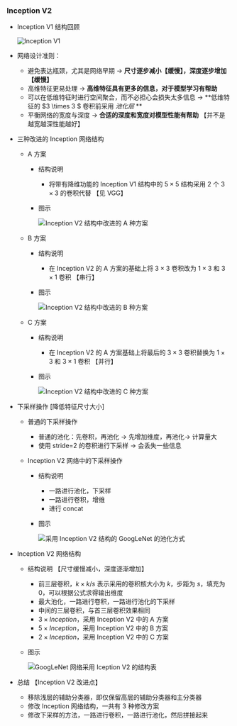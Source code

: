 ### Inception V2

- Inception V1 结构回顾

  ![Inception V1](https://cdn.jsdelivr.net/gh/cjl960828/Deep_Learning_Task/Image_Classification/img/GoogLeNet4Inception.png)

- 网络设计准则：

  - 避免表达瓶颈，尤其是网络早期 $\rightarrow$  **尺寸逐步减小【缓慢】，深度逐步增加【缓慢】**
  -  高维特征更易处理 $\rightarrow$ **高维特征具有更多的信息，对于模型学习有帮助**
  - 可以在低维特征时进行空间聚合，而不必担心会损失太多信息 $\rightarrow$ **低维特征的 $3 \times 3 $ 卷积前采用 *池化层* **
  - 平衡网络的宽度与深度 $\rightarrow$ **合适的深度和宽度对模型性能有帮助** 【并不是越宽越深性能越好】

- 三种改进的 Inception 网络结构

  - A 方案

    - 结构说明

      - 将带有降维功能的 Inception V1 结构中的 $5 \times 5$ 结构采用 2 个 $3 \times 3$ 的卷积代替 【见 VGG】

    - 图示

      ![Inception V2 结构中改进的 A 种方案](https://cdn.jsdelivr.net/gh/cjl960828/Deep_Learning_Task/Image_Classification/img/GoogLeNet4Inception_V2_A.png)

  - B 方案

    - 结构说明

      - 在 Inception V2 的 A 方案的基础上将 $3 \times 3$ 卷积改为 $1 \times 3$ 和 $3 \times 1$ 卷积 【串行】

    - 图示

      ![Inception V2 结构中改进的 B 种方案](https://cdn.jsdelivr.net/gh/cjl960828/Deep_Learning_Task/Image_Classification/img/GoogLeNet4Inception_V2_B.png)

  - C 方案

    - 结构说明

      - 在 Inception V2 的 A 方案基础上将最后的 $3 \times 3$ 卷积替换为 $1 \times 3$ 和 $3 \times 1$ 卷积 【并行】

    - 图示

      ![Inception V2 结构中改进的 C 种方案](https://cdn.jsdelivr.net/gh/cjl960828/Deep_Learning_Task/Image_Classification/img/GoogLeNet4Inception_V2_C.png)

- 下采样操作 [降低特征尺寸大小]

  - 普通的下采样操作

    - 普通的池化：先卷积，再池化 $\rightarrow$ 先增加维度，再池化$\rightarrow$ 计算量大
    - 使用 stride=2 的卷积进行下采样 $\rightarrow$ 会丢失一些信息

  - Inception V2 网络中的下采样操作

    - 结构说明

      - 一路进行池化，下采样
      - 一路进行卷积，增维
      - 进行 concat

    - 图示

      ![采用 Inception V2 结构的 GoogLeNet 的池化方式](https://cdn.jsdelivr.net/gh/cjl960828/Deep_Learning_Task/Image_Classification/img/GoogLeNet4Inception_V2_MP.png)

- Inception V2 网络结构

  - 结构说明 【尺寸缓慢减小，深度逐渐增加】

    - 前三层卷积，$k \times k / s$ 表示采用的卷积核大小为 $k$，步距为 $s$，填充为 0，可以根据公式求得输出维度
    - 最大池化，一路进行卷积，一路进行池化的下采样
    - 中间的三层卷积，与首三层卷积效果相同
    - $3 \times Inception$，采用 Inception V2 中的 A 方案
    - $5 \times Inception$，采用 Inception V2 中的 B 方案
    - $2 \times Inception$，采用 Inception V2 中的 C 方案

  - 图示

    ![GoogLeNet 网络采用 Iception V2 的结构表](https://cdn.jsdelivr.net/gh/cjl960828/Deep_Learning_Task/Image_Classification/img/GoogLeNet4Inception_V2.png)

- 总结 【Inception V2 改进点】

  - 移除浅层的辅助分类器，即仅保留高层的辅助分类器和主分类器
  - 修改 Inception 网络结构，一共有 3 种修改方案
  - 修改下采样的方法，一路进行卷积，一路进行池化，然后拼接起来